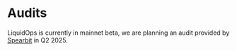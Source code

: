 # Audits

LiquidOps is currently in mainnet beta, we are planning an audit provided by [Spearbit](https://spearbit.com/) in Q2 2025.
